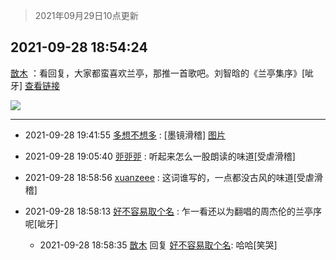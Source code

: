 > 2021年09月29日10点更新
<link rel="stylesheet" href="https://cdn.jsdelivr.net/gh/taotie6/sampleJSON@main/css/photo_show.css">
<meta name="referrer" content="no-referrer" />


 ## 2021-09-28 18:54:24 

 [㪚木](https://www.coolapk.com/feed/30324828?shareKey=OWU5NWQ4NGJiZDVlNjE1MmY1ZDQ~) ：看回复，大家都蛮喜欢兰亭，那推一首歌吧。刘智晗的《兰亭集序》[呲牙]
<a class="feed-link-url" href="https://t4.kugou.com/song.html?id=3E9yC6cy1V3" title="https://t4.kugou.com/song.html?id=3E9yC6cy1V3" target="_blank" rel="nofollow">查看链接</a> 

<div class="album">
<img class="img-item" src="http://image.coolapk.com/feed/2019/0507/23/1081091_4650_1821@280x157.gif" />
</div>

 ------- 

- 2021-09-28 19:41:55 [多想不想多](uid=1473521) : [墨镜滑稽] [图片](http://image.coolapk.com/feed/2021/0928/19/1473521_e6625e97_9311_2722@480x480.gif)

- 2021-09-28 19:05:40 [戼戼戼](uid=4044548) : 听起来怎么一股朗读的味道[受虐滑稽] 

- 2021-09-28 18:58:56 [xuanzeee](uid=1362965) : 这词谁写的，一点都没古风的味道[受虐滑稽] 

- 2021-09-28 18:58:13 [好不容易取个名](uid=4091765) : 乍一看还以为翻唱的周杰伦的兰亭序呢[呲牙] 

    - 2021-09-28 18:58:35 [㪚木](uid=1081091) 回复 [好不容易取个名](uid=4091765): 哈哈[笑哭] 

